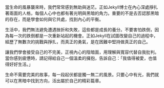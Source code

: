 當生命的風暴襲來時，我們常常感到無助與迷茫。正如Jekyll博士在內心深處掙扎著兩面的人格，每個人心中也都有著光明與黑暗的角力。重要的不是去否認那黑暗的存在，而是學會如何與它共處，找到內心的平衡。

生活中，我們無法避免遭遇挫折和失敗，這些都是成長的養分。不要害怕跌倒，因為每一次的跌倒都是一次重新站起的機會。正如Jekyll在試圖改變自己的過程中，經歷了無數次的挑戰與掙扎，而真正的勇氣，是在困難中堅持做真正的自己。

讓我們學會接受自己的不完美，正視內心的陰暗面，用理解與寬容代替自我批判。當你感到疲憊時，請記得給自己一個溫柔的擁抱，告訴自己：「我值得被愛，也值得好好生活。」

生命不需要完美的故事，每一段起伏都是獨一無二的風景。只要心中有光，我們就可以在黑暗中找到方向，活出屬於自己的精彩篇章。